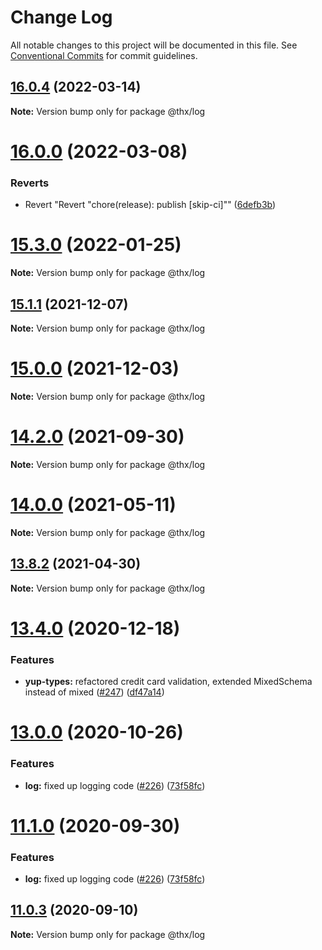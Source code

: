 # Change Log

All notable changes to this project will be documented in this file.
See [Conventional Commits](https://conventionalcommits.org) for commit guidelines.

## [16.0.4](https://github.com/thr-consulting/thr-addons/compare/v16.0.3...v16.0.4) (2022-03-14)

**Note:** Version bump only for package @thx/log





# [16.0.0](https://github.com/thr-consulting/thr-addons/compare/v15.3.0...v16.0.0) (2022-03-08)


### Reverts

* Revert "Revert "chore(release): publish [skip-ci]"" ([6defb3b](https://github.com/thr-consulting/thr-addons/commit/6defb3bbb150c04fa9f9e470f4bc0adbf57ee08c))





# [15.3.0](https://github.com/thr-consulting/thr-addons/compare/v15.2.0...v15.3.0) (2022-01-25)

**Note:** Version bump only for package @thx/log





## [15.1.1](https://github.com/thr-consulting/thr-addons/compare/v15.1.0...v15.1.1) (2021-12-07)

**Note:** Version bump only for package @thx/log





# [15.0.0](https://github.com/thr-consulting/thr-addons/compare/v14.3.0...v15.0.0) (2021-12-03)

**Note:** Version bump only for package @thx/log





# [14.2.0](https://github.com/thr-consulting/thr-addons/compare/v14.0.4...v14.2.0) (2021-09-30)

**Note:** Version bump only for package @thx/log





# [14.0.0](https://github.com/thr-consulting/thr-addons/compare/v13.8.2...v14.0.0) (2021-05-11)

**Note:** Version bump only for package @thx/log





## [13.8.2](https://github.com/thr-consulting/thr-addons/compare/v13.8.1...v13.8.2) (2021-04-30)

**Note:** Version bump only for package @thx/log





# [13.4.0](https://github.com/thr-consulting/thr-addons/compare/v13.3.0...v13.4.0) (2020-12-18)


### Features

* **yup-types:** refactored credit card validation, extended MixedSchema instead of mixed ([#247](https://github.com/thr-consulting/thr-addons/issues/247)) ([df47a14](https://github.com/thr-consulting/thr-addons/commit/df47a1400a3ee1c761af3dae686b1eafef2ed29d))





# [13.0.0](https://github.com/thr-consulting/thr-addons/compare/v10.2.2...v13.0.0) (2020-10-26)


### Features

* **log:** fixed up logging code ([#226](https://github.com/thr-consulting/thr-addons/issues/226)) ([73f58fc](https://github.com/thr-consulting/thr-addons/commit/73f58fc5a68034cae243fad1dee894b9dfda971e))





# [11.1.0](https://github.com/thr-consulting/thr-addons/compare/@thx/log@11.0.3...@thx/log@11.1.0) (2020-09-30)


### Features

* **log:** fixed up logging code ([#226](https://github.com/thr-consulting/thr-addons/issues/226)) ([73f58fc](https://github.com/thr-consulting/thr-addons/commit/73f58fc5a68034cae243fad1dee894b9dfda971e))





## [11.0.3](https://github.com/thr-consulting/thr-addons/compare/@thx/log@11.0.2...@thx/log@11.0.3) (2020-09-10)

**Note:** Version bump only for package @thx/log
